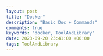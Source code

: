 ```yaml
---
layout: post
title: "Docker"
description: "Basic Doc + Commands"
comments: true
keywords: "docker, ToolAndLibrary"
date: 2023-09-20 23:41:00 +00:00
tags: ToolAndLibrary 
---
```

